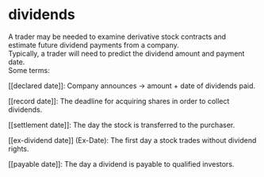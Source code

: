 # dividends

A trader may be needed to examine derivative stock contracts and estimate future dividend payments from a company.
<br>
Typically, a trader will need to predict the dividend amount and payment date.
<br>
Some terms:
<br>

[[declared date]]: Company announces -> amount + date of dividends paid.

[[record date]]: The deadline for acquiring shares in order to collect dividends.

[[settlement date]]: The day the stock is transferred to the purchaser.

[[ex-dividend date]] (Ex-Date): The first day a stock trades without dividend rights.

[[payable date]]:  The day a dividend is payable to qualified investors.